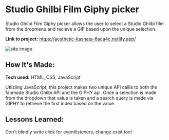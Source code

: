 # Studio Ghilbi Film Giphy picker

Studio Ghilbi Film Giphy picker allows the user to select a Studio Ghilbi film from the dropmenu and recieve a GIF based upon the unique selection. 

**Link to project:** https://aesthetic-kashata-6aca4c.netlify.app/

![site image](https://i.imgur.com/yj5BVBd.png)

## How It's Made:

**Tech used:** HTML, CSS, JavaScript

Utilziing JavaScript, this project makes two unique API callls to both the fanmade Studio Ghilbi API and the GIPHY api. Once a selection is made from the dropdown that value is taken and a search query is made via GIPHY to retrieve the first index based on the value.
<!-- ## Optimizations
*(optional)*

You don't have to include this section but interviewers *love* that you can not only deliver a final product that looks great but also functions efficiently. Did you write something then refactor it later and the result was 5x faster than the original implementation? Did you cache your assets? Things that you write in this section are **GREAT** to bring up in interviews and you can use this section as reference when studying for technical interviews! -->

## Lessons Learned:

Don't blindly write click for eventlisteners, change exist too!
